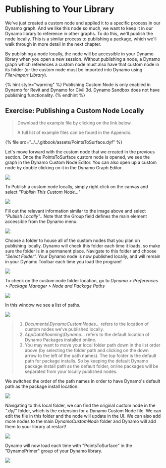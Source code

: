 # Publishing to Your Library

We've just created a custom node and applied it to a specific process in our Dynamo graph. And we like this node so much, we want to keep it in our Dynamo library to reference in other graphs. To do this, we'll publish the node locally. This is a similar process to publishing a package, which we'll walk through in more detail in the next chapter.

By publishing a node locally, the node will be accessible in your Dynamo library when you open a new session. Without publishing a node, a Dynamo graph which references a custom node must also have that custom node in its folder (or the custom node must be imported into Dynamo using _File>Import Library_).

{% hint style="warning" %}
Publishing Custom Node is only enabled in Dynamo for Revit and Dynamo for Civil 3d. Dynamo Sandbox does not have publishing functionality.
{% endhint %}

## Exercise: Publishing a Custom Node Locally

> Download the example file by clicking on the link below.
>
> A full list of example files can be found in the Appendix.

{% file src="../../.gitbook/assets/PointsToSurface.dyf" %}

Let's move forward with the custom node that we created in the previous section. Once the PointsToSurface custom node is opened, we see the graph in the Dynamo Custom Node Editor. You can also open up a custom node by double clicking on it in the Dynamo Graph Editor.

![](<../../.gitbook/assets/publish custom node locally 01.jpg>)

To Publish a custom node locally, simply right click on the canvas and select _"Publish This Custom Node..."_

![](<../../.gitbook/assets/publish custom node exercise - 02.jpg>)

Fill out the relevant information similar to the image above and select _"Publish Locally"._. Note that the Group field defines the main element accessible from the Dynamo menu.

![](<../../.gitbook/assets/publish custom node exercise - 03.jpg>)

Choose a folder to house all of the custom nodes that you plan on publishing locally. Dynamo will check this folder each time it loads, so make sure the folder is in a permanent place. Navigate to this folder and choose _"Select Folder"._ Your Dynamo node is now published locally, and will remain in your Dynamo Toolbar each time you load the program!

![](<../../.gitbook/assets/publish custom node exercise - 04.jpg>)

To check on the custom node folder location, go to _Dynamo > Preferences > Package Manager > Node and Package Paths_

![](<../../.gitbook/assets/publish custom node exercise - 05.jpg>)

In this window we see a list of paths.

![](<../../.gitbook/assets/publish custom node exercise - 06.jpg>)

> 1. _Documents\DynamoCustomNodes..._ refers to the location of custom nodes we've published locally.
> 2. _AppData\Roaming\Dynamo..._ refers to the default location of Dynamo Packages installed online.
> 3. You may want to move your local folder path down in the list order above (by selecting the folder path and clicking on the down arrow to the left of the path names). The top folder is the default path for package installs. So by keeping the default Dynamo package install path as the default folder, online packages will be separated from your locally published nodes.

We switched the order of the path names in order to have Dynamo's default path as the package install location.

![](<../../.gitbook/assets/publish custom node exercise - 07.jpg>)

Navigating to this local folder, we can find the original custom node in the _".dyf"_ folder, which is the extension for a Dynamo Custom Node file. We can edit the file in this folder and the node will update in the UI. We can also add more nodes to the main _DynamoCustomNode_ folder and Dynamo will add them to your library at restart!

![](<../../.gitbook/assets/publish custom node exercise - 08.jpg>)

Dynamo will now load each time with "PointsToSurface" in the "DynamoPrimer" group of your Dynamo library.

![](<../../.gitbook/assets/publish custom node exercise - 09.jpg>)
